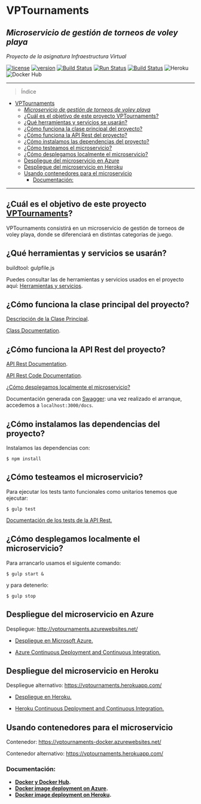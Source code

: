 # VPTournaments
## *Microservicio de gestión de torneos de voley playa*

*Proyecto de la asignatura Infraestructura Virtual*

[![license](https://img.shields.io/badge/license-GPLv3-brightgreen)](https://www.gnu.org/licenses/gpl-3.0.html)   [![version](https://img.shields.io/badge/version-v6.0.0-blue)](https://github.com/pramartinez/IV_project) [![Build Status](https://travis-ci.org/pramartinez/IV_project.svg?branch=master)](https://travis-ci.org/pramartinez/IV_project) [![Run Status](https://api.shippable.com/projects/5d9a289f029be100073e11e9/badge?branch=master)]() [![Build Status](https://dev.azure.com/pramtnez/VPTournaments/_apis/build/status/pramartinez.IV_project?branchName=master)](https://dev.azure.com/pramtnez/VPTournaments/_build/latest?definitionId=1&branchName=master) ![Heroku](https://pyheroku-badge.herokuapp.com/?app=vptournaments&style=plastic) ![Docker Hub](https://dockeri.co/image/pramartinez/vptournaments) 



___________________________________

> Índice

<!--ts-->
- [VPTournaments](#vptournaments)
  - [*Microservicio de gestión de torneos de voley playa*](#microservicio-de-gesti%c3%b3n-de-torneos-de-voley-playa)
  - [¿Cuál es el objetivo de este proyecto VPTournaments?](#%c2%bfcu%c3%a1l-es-el-objetivo-de-este-proyecto-vptournaments)
  - [¿Qué herramientas y servicios se usarán?](#%c2%bfqu%c3%a9-herramientas-y-servicios-se-usar%c3%a1n)
  - [¿Cómo funciona la clase principal del proyecto?](#%c2%bfc%c3%b3mo-funciona-la-clase-principal-del-proyecto)
  - [¿Cómo funciona la API Rest del proyecto?](#%c2%bfc%c3%b3mo-funciona-la-api-rest-del-proyecto)
  - [¿Cómo instalamos las dependencias del proyecto?](#%c2%bfc%c3%b3mo-instalamos-las-dependencias-del-proyecto)
  - [¿Cómo testeamos el microservicio?](#%c2%bfc%c3%b3mo-testeamos-el-microservicio)
  - [¿Cómo desplegamos localmente el microservicio?](#%c2%bfc%c3%b3mo-desplegamos-localmente-el-microservicio)
  - [Despliegue del microservicio en Azure](#despliegue-del-microservicio-en-azure)
  - [Despliegue del microservicio en Heroku](#despliegue-del-microservicio-en-heroku)
  - [Usando contenedores para el microservicio](#usando-contenedores-para-el-microservicio)
    - [Documentación:](#documentaci%c3%b3n)
<!--te-->

__________________________________________


<a name="objetivo-de-este-proyecto"></a>

## ¿Cuál es el objetivo de este proyecto [VPTournaments](https://pramartinez.github.io/IV_project/descripcion_clase)?

VPTournaments consistirá en un microservicio de gestión de torneos de voley playa, donde se diferenciará en distintas categorías de juego.

<a name="herramientas-y-servicios"></a>

## ¿Qué herramientas y servicios se usarán?

buildtool: gulpfile.js

Puedes consultar las de herramientas y servicios usados en el proyecto aquí: [Herramientas y servicios](https://pramartinez.github.io/IV_project/tools_services). 


<a name="clase-principal-del-proyecto"></a>

## ¿Cómo funciona la clase principal del proyecto?

[Descripción de la Clase Principal](https://pramartinez.github.io/IV_project/descripcion_clase). 

[Class Documentation](https://pramartinez.github.io/IV_project/vpt-doc/mainClass.html).

<a name="API-proyecto"></a>

## ¿Cómo funciona la API Rest del proyecto?

[API Rest Documentation](https://pramartinez.github.io/IV_project/api_doc).

[API Rest Code Documentation](https://pramartinez.github.io/IV_project/api-doc/index.html).

[¿Cómo desplegamos localmente el microservicio?](#desplegamos-microservicio) 

Documentación generada con [Swagger](https://swagger.io/): una vez realizado el arranque, accedemos a ```localhost:3000/docs```.


<a name="instalamos-la-clase-del-proyecto"></a>  

## ¿Cómo instalamos las dependencias del proyecto?

Instalamos las dependencias con:

    $ npm install

<a name="testeamos"></a>  

## ¿Cómo testeamos el microservicio?

Para ejecutar los tests tanto funcionales como unitarios tenemos que ejecutar:

    $ gulp test

[Documentación de los tests de la API Rest.](https://pramartinez.github.io/IV_project/tests_funcionales_doc)

<a name="desplegamos-microservicio"></a>

## ¿Cómo desplegamos localmente el microservicio?

Para arrancarlo usamos el siguiente comando:

    $ gulp start &

y para detenerlo:

    $ gulp stop

## Despliegue del microservicio en Azure

<a name="desplegamos-azure"></a>

Despliegue: http://vptournaments.azurewebsites.net/

- [Despliegue en Microsoft Azure.](https://pramartinez.github.io/IV_project/azure_deployment)

- [Azure Continuous Deployment and Continuous Integration.](https://pramartinez.github.io/IV_project/azure_continuous_deploy)


## Despliegue del microservicio en Heroku

<a name="desplegamos-heroku"></a>

Despliegue alternativo: https://vptournaments.herokuapp.com/

- [Despliegue en Heroku.](https://pramartinez.github.io/IV_project/heroku_deployment)
  
- [Heroku Continuous Deployment and Continuous Integration.](https://pramartinez.github.io/IV_project/heroku_continuous_deploy)


## Usando contenedores para el microservicio

<a name="docker"></a>

Contenedor: https://vptournaments-docker.azurewebsites.net/

Contenedor alternativo: https://vptournaments.herokuapp.com/

### Documentación:

- **[Docker y Docker Hub](https://pramartinez.github.io/IV_project/docker_steps).**  
- **[Docker image deployment on Azure](https://pramartinez.github.io/IV_project/docker_azure).** 
- **[Docker image deployment on Heroku](https://pramartinez.github.io/IV_project/docker_heroku).**

